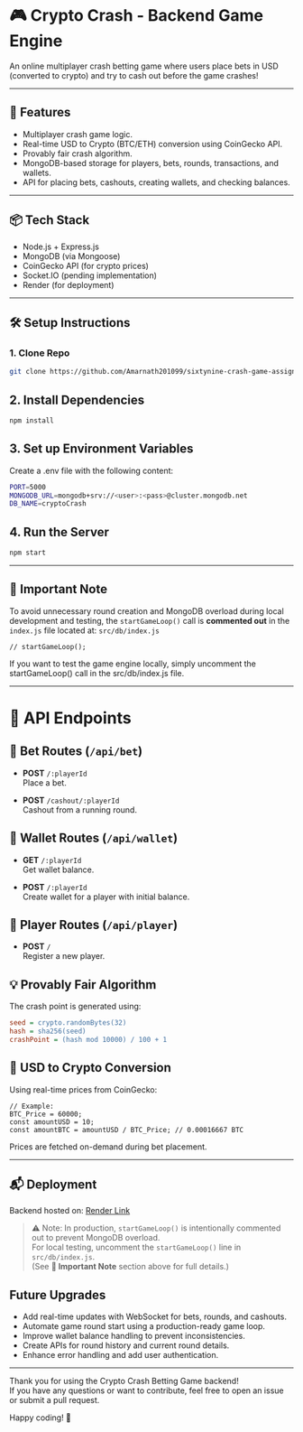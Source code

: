 # 🎮 Crypto Crash - Backend Game Engine

An online multiplayer crash betting game where users place bets in USD (converted to crypto) and try to cash out before the game crashes!

---

## 🚀 Features

- Multiplayer crash game logic.
- Real-time USD to Crypto (BTC/ETH) conversion using CoinGecko API.
- Provably fair crash algorithm.
- MongoDB-based storage for players, bets, rounds, transactions, and wallets.
- API for placing bets, cashouts, creating wallets, and checking balances.

---

## 📦 Tech Stack

- Node.js + Express.js
- MongoDB (via Mongoose)
- CoinGecko API (for crypto prices)
- Socket.IO (pending implementation)
- Render (for deployment)

---

## 🛠️ Setup Instructions

### 1. Clone Repo

```bash
git clone https://github.com/Amarnath201099/sixtynine-crash-game-assignment.git
```

## 2. Install Dependencies

```bash
npm install
```

## 3. Set up Environment Variables

Create a .env file with the following content:

```bash
PORT=5000
MONGODB_URL=mongodb+srv://<user>:<pass>@cluster.mongodb.net
DB_NAME=cryptoCrash
```

## 4. Run the Server

```bash
npm start
```

---

## 📌 Important Note

To avoid unnecessary round creation and MongoDB overload during local development and testing, the `startGameLoop()` call is **commented out** in the `index.js` file located at: `src/db/index.js`

```
// startGameLoop();
```

If you want to test the game engine locally, simply uncomment the startGameLoop() call in the src/db/index.js file.

---

# 📌 API Endpoints

## 🎲 Bet Routes (`/api/bet`)

- **POST** `/:playerId`  
  Place a bet.

- **POST** `/cashout/:playerId`  
  Cashout from a running round.

## 💼 Wallet Routes (`/api/wallet`)

- **GET** `/:playerId`  
  Get wallet balance.

- **POST** `/:playerId`  
  Create wallet for a player with initial balance.

## 👤 Player Routes (`/api/player`)

- **POST** `/`  
  Register a new player.

## 💡 Provably Fair Algorithm

The crash point is generated using:

```ini
seed = crypto.randomBytes(32)
hash = sha256(seed)
crashPoint = (hash mod 10000) / 100 + 1
```

## 🧮 USD to Crypto Conversion

Using real-time prices from CoinGecko:

```
// Example:
BTC_Price = 60000;
const amountUSD = 10;
const amountBTC = amountUSD / BTC_Price; // 0.00016667 BTC
```

Prices are fetched on-demand during bet placement.

---

## 📬 Deployment

Backend hosted on: [Render Link](https://sixtynine-crash-game-assignment.onrender.com/)

> ⚠️ Note: In production, `startGameLoop()` is intentionally commented out to prevent MongoDB overload.  
> For local testing, uncomment the `startGameLoop()` line in `src/db/index.js`.  
> (See **📌 Important Note** section above for full details.)

## Future Upgrades

- Add real-time updates with WebSocket for bets, rounds, and cashouts.
- Automate game round start using a production-ready game loop.
- Improve wallet balance handling to prevent inconsistencies.
- Create APIs for round history and current round details.
- Enhance error handling and add user authentication.

---

Thank you for using the Crypto Crash Betting Game backend!  
If you have any questions or want to contribute, feel free to open an issue or submit a pull request.

Happy coding! 🚀
